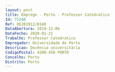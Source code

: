 ```yaml
--- 
layout: post
title: Emprego - Porto - Professor Catedratico
Id: 72246
Ref: OE201912/0148
DataAbertura: 2019-12-06
DataFecho: 2020-01-21
Trabalho: Professor Catedratico
Empregador: Universidade do Porto
Descricao: Docência universitária
CodigoPostal: 4200-450 PORTO
Concelho: Porto
Distrito: Porto
--- 
```

